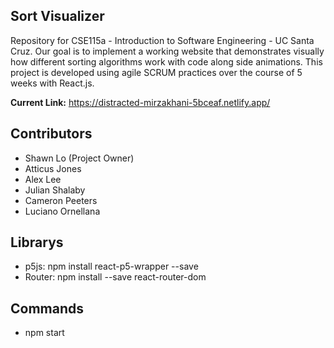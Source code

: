 ## Sort Visualizer
Repository for CSE115a - Introduction to Software Engineering - UC Santa Cruz. Our goal is to implement a working website that demonstrates visually how different sorting algorithms work with code along side animations. This project is developed using agile SCRUM practices over the course of 5 weeks with React.js.

**Current Link:** https://distracted-mirzakhani-5bceaf.netlify.app/


## Contributors
* Shawn Lo (Project Owner)
* Atticus Jones
* Alex Lee
* Julian Shalaby
* Cameron Peeters
* Luciano Ornellana

## Librarys
  * p5js: npm install react-p5-wrapper --save
  * Router: npm install --save react-router-dom
  
## Commands
  * npm start
  

